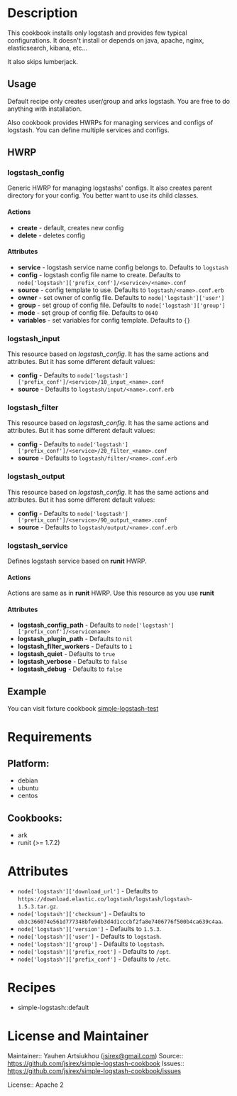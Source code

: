 # Description

This cookbook installs only logstash and provides few typical configurations.
It doesn't install or depends on java, apache, nginx, elasticsearch, kibana, etc...

It also skips lumberjack.

## Usage

Default recipe only creates user/group and arks logstash.
You are free to do anything with installation.

Also cookbook provides HWRPs for managing services and configs of logstash.
You can define multiple services and configs.

## HWRP

### logstash\_config

Generic HWRP for managing logstashs' configs. It also creates parent directory for your config.
You better want to use its child classes.

#### Actions

- **create** - default, creates new config
- **delete** - deletes config

#### Attributes

- **service** - logstash service name config belongs to. Defaults to `logstash`
- **config** - logstash config file name to create. Defaults to `node['logstash']['prefix_conf']/<service>/<name>.conf`
- **source** - config template to use. Defaults to `logstash/<name>.conf.erb`
- **owner** - set owner of config file. Defaults to `node['logstash']['user']`
- **group** - set group of config file. Defaults to `node['logstash']['group']`
- **mode** - set group of config file. Defaults to `0640`
- **variables** - set variables for config template. Defaults to `{}`

### logstash\_input

This resource based on *logstash\_config*. It has the same actions and attributes.
But it has some different default values:

- **config** - Defaults to `node['logstash']['prefix_conf']/<service>/10_input_<name>.conf`
- **source** - Defaults to `logstash/input/<name>.conf.erb`

### logstash\_filter

This resource based on *logstash\_config*. It has the same actions and attributes.
But it has some different default values:

- **config** - Defaults to `node['logstash']['prefix_conf']/<service>/20_filter_<name>.conf`
- **source** - Defaults to `logstash/filter/<name>.conf.erb`

### logstash\_output

This resource based on *logstash\_config*. It has the same actions and attributes.
But it has some different default values:

- **config** - Defaults to `node['logstash']['prefix_conf']/<service>/90_output_<name>.conf`
- **source** - Defaults to `logstash/output/<name>.conf.erb`

### logstash\_service

Defines logstash service based on **runit** HWRP.

#### Actions

Actions are same as in **runit** HWRP. Use this resource as you use **runit**

#### Attributes

- **logstash\_config\_path** - Defaults to `node['logstash']['prefix_conf']/<servicename>`
- **logstash\_plugin\_path** - Defaults to `nil`
- **logstash\_filter\_workers** - Defaults to `1`
- **logstash\_quiet** - Defaults to `true`
- **logstash\_verbose** - Defaults to `false`
- **logstash\_debug** - Defaults to `false`

## Example

You can visit fixture cookbook [simple-logstash-test](test/fixtures/cookbooks/simple-logstash-test)

# Requirements

## Platform:

* debian
* ubuntu
* centos

## Cookbooks:

* ark
* runit (>= 1.7.2)

# Attributes

* `node['logstash']['download_url']` -  Defaults to `https://download.elastic.co/logstash/logstash/logstash-1.5.3.tar.gz`.
* `node['logstash']['checksum']` -  Defaults to `eb3c366074e561d777348bfe9db3d4d1cccbf2fa8e7406776f500b4ca639c4aa`.
* `node['logstash']['version']` -  Defaults to `1.5.3`.
* `node['logstash']['user']` -  Defaults to `logstash`.
* `node['logstash']['group']` -  Defaults to `logstash`.
* `node['logstash']['prefix_root']` -  Defaults to `/opt`.
* `node['logstash']['prefix_conf']` -  Defaults to `/etc`.

# Recipes

* simple-logstash::default

# License and Maintainer

Maintainer:: Yauhen Artsiukhou (<jsirex@gmail.com>)
Source:: https://github.com/jsirex/simple-logstash-cookbook
Issues:: https://github.com/jsirex/simple-logstash-cookbook/issues

License:: Apache 2
